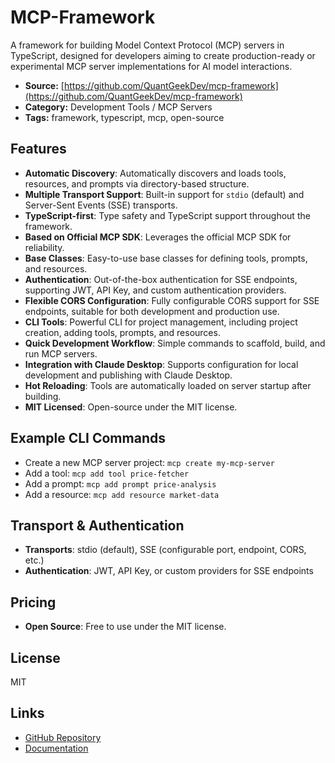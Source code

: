 # MCP-Framework

A framework for building Model Context Protocol (MCP) servers in TypeScript, designed for developers aiming to create production-ready or experimental MCP server implementations for AI model interactions.

- **Source:** [https://github.com/QuantGeekDev/mcp-framework](https://github.com/QuantGeekDev/mcp-framework)
- **Category:** Development Tools / MCP Servers
- **Tags:** framework, typescript, mcp, open-source

## Features

- **Automatic Discovery**: Automatically discovers and loads tools, resources, and prompts via directory-based structure.
- **Multiple Transport Support**: Built-in support for `stdio` (default) and Server-Sent Events (SSE) transports.
- **TypeScript-first**: Type safety and TypeScript support throughout the framework.
- **Based on Official MCP SDK**: Leverages the official MCP SDK for reliability.
- **Base Classes**: Easy-to-use base classes for defining tools, prompts, and resources.
- **Authentication**: Out-of-the-box authentication for SSE endpoints, supporting JWT, API Key, and custom authentication providers.
- **Flexible CORS Configuration**: Fully configurable CORS support for SSE endpoints, suitable for both development and production use.
- **CLI Tools**: Powerful CLI for project management, including project creation, adding tools, prompts, and resources.
- **Quick Development Workflow**: Simple commands to scaffold, build, and run MCP servers.
- **Integration with Claude Desktop**: Supports configuration for local development and publishing with Claude Desktop.
- **Hot Reloading**: Tools are automatically loaded on server startup after building.
- **MIT Licensed**: Open-source under the MIT license.

## Example CLI Commands

- Create a new MCP server project: `mcp create my-mcp-server`
- Add a tool: `mcp add tool price-fetcher`
- Add a prompt: `mcp add prompt price-analysis`
- Add a resource: `mcp add resource market-data`

## Transport & Authentication

- **Transports**: stdio (default), SSE (configurable port, endpoint, CORS, etc.)
- **Authentication**: JWT, API Key, or custom providers for SSE endpoints

## Pricing

- **Open Source**: Free to use under the MIT license.

## License

MIT

## Links
- [GitHub Repository](https://github.com/QuantGeekDev/mcp-framework)
- [Documentation](https://github.com/QuantGeekDev/mcp-framework#readme)
